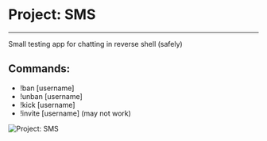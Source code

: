 # Project: SMS
---

Small testing app for chatting in reverse shell (safely)

## Commands:

- !ban [username]
- !unban [username]
- !kick [username]
- !invite [username] (may not work)

![Project: SMS](https://ideogram.ai/assets/image/lossless/response/cbaLwdLWTtWYS3XMBk5l2A "Project: SMS")
